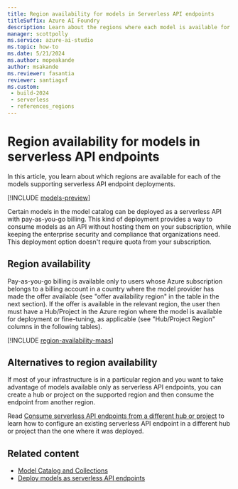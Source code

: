 ```yaml
---
title: Region availability for models in Serverless API endpoints
titleSuffix: Azure AI Foundry
description: Learn about the regions where each model is available for deployment in serverless API endpoints via Azure AI Foundry.
manager: scottpolly
ms.service: azure-ai-studio
ms.topic: how-to
ms.date: 5/21/2024
ms.author: mopeakande
author: msakande
ms.reviewer: fasantia
reviewer: santiagxf
ms.custom: 
 - build-2024
 - serverless
 - references_regions
---
```


# Region availability for models in serverless API endpoints

In this article, you learn about which regions are available for each of the models supporting serverless API endpoint deployments.

[!INCLUDE [models-preview](../includes/models-preview.md)]

Certain models in the model catalog can be deployed as a serverless API with pay-as-you-go billing. This kind of deployment provides a way to consume models as an API without hosting them on your subscription, while keeping the enterprise security and compliance that organizations need. This deployment option doesn't require quota from your subscription.

## Region availability

Pay-as-you-go billing is available only to users whose Azure subscription belongs to a billing account in a country where the model provider has made the offer available (see "offer availability region" in the table in the next section). If the offer is available in the relevant region, the user then must have a Hub/Project in the Azure region where the model is available for deployment or fine-tuning, as applicable (see "Hub/Project Region" columns in the following tables).

[!INCLUDE [region-availability-maas](../includes/region-availability-maas.md)]


## Alternatives to region availability

If most of your infrastructure is in a particular region and you want to take advantage of models available only as serverless API endpoints, you can create a hub or project on the supported region and then consume the endpoint from another region. 

Read [Consume serverless API endpoints from a different hub or project](deploy-models-serverless-connect.md) to learn how to configure an existing serverless API endpoint in a different hub or project than the one where it was deployed.

## Related content

- [Model Catalog and Collections](model-catalog.md)
- [Deploy models as serverless API endpoints](deploy-models-serverless.md)


